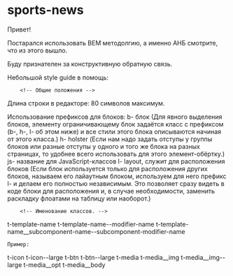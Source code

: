 # sports-news

Привет! 

Постарался использовать BEM методолгию, а именно АНБ смотрите, что из этого вышло.

Буду признателен за конструктивную обратную связь.

Небольшой style guide в помощь: 

		<!-- Общие положения -->
Длина строки в редакторе: 80 символов максимум.

Использование префиксов для блоков: 
	b- блок (Для явного выделения блоков, элементу ограничивающему блок задаётся 
класс с префиксом (b-, h-, l- об этом ниже) и все стили этого блока описываются 
начиная от этого класса.)
	h- holster (Если нам надо задать отступы у группы блоков или разные отступы 
у одного и того же блока на разных страницах, то удобнее всего использовать для этого 
элемент-обёртку.)
	js- название для JavaScript-классов
l- layout, служит для расположения блоков (Если блок используется только для 
расположения других блоков, называем его лайаутным блоком, используем для него 
префикс l- и делаем его полностью независимым. Это позволяет сразу видеть в коде 
блоки для расположения и, в случае необходимости, заменить раскладку флоатами на 
таблицу или наоборот.)
		
		<!-- Именование классов. -->
t-template-name 
t-template-name--modifier-name
t-template-name__subcomponent-name--subcomponent-modifier-name

	Пример:
t-icon
t-icon--large
t-btn
t-btn--large
t-media
t-media__img
t-media__img--large
t-media__opt
t-media__body
